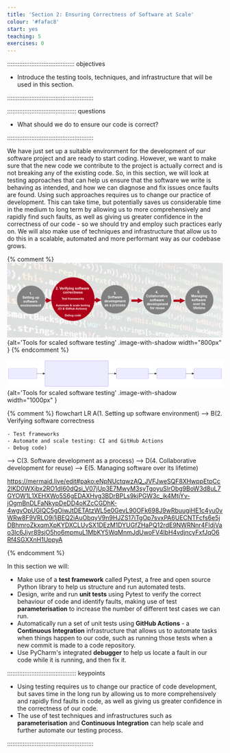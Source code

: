 ```yaml
---
title: 'Section 2: Ensuring Correctness of Software at Scale'
colour: '#fafac8'
start: yes
teaching: 5
exercises: 0
---
```


::::::::::::::::::::::::::::::::::::::: objectives

- Introduce the testing tools, techniques, and infrastructure that will be used in this section.

::::::::::::::::::::::::::::::::::::::::::::::::::

:::::::::::::::::::::::::::::::::::::::: questions

- What should we do to ensure our code is correct?

::::::::::::::::::::::::::::::::::::::::::::::::::

We have just set up a suitable environment for the development of our software project
and are ready to start coding.
However, we want to make sure that the new code we contribute to the project
is actually correct and is not breaking any of the existing code.
So, in this section,
we will look at testing approaches that can help us ensure
that the software we write is behaving as intended,
and how we can diagnose and fix issues once faults are found.
Using such approaches requires us to change our practice of development.
This can take time, but potentially saves us considerable time
in the medium to long term
by allowing us to more comprehensively and rapidly find such faults,
as well as giving us greater confidence in the correctness of our code -
so we should try and employ such practices early on.
We will also make use of techniques and infrastructure that allow us to do this
in a scalable, automated and more performant way as our codebase grows.

{% comment %}
![](fig/section2-overview.png){alt='Tools for scaled software testing' .image-with-shadow width="800px" }
{% endcomment %}

![](fig/section2-overview.svg){alt='Tools for scaled software testing' .image-with-shadow width="1000px" }

{% comment %}
flowchart LR
A(1. Setting up
software environment)
\--> B(2. Verifying
software correctness

```
- Test frameworks
- Automate and scale testing: CI and GitHub Actions
- Debug code)
```

\--> C(3. Software development
as a process)
\--> D(4. Collaborative
development for reuse)
\--> E(5. Managing software
over its lifetime)

<https://mermaid.live/edit#pako:eNpNUctqwzAQ_JVFJweSQF8XHwppEtpCc2lKD0WXjbx2RO1dI60dQsi_V07jUp3E7MwyM3syTgoyuSlrObg9BoW3d8uL7GYOW1L1XEHXWo5S6gEDAXHvg3BDrBPLs9kjPGW3c_ik4MtjYv-jOgmBnDLFaNkypDeDD4oKZcCGDhK-4wgvOpUGlQC5gOiwJtDETAtzWL5e0GevL90OFk698J9wRbuugiHE1c4yu0vWRw8F9VRLO9i1jBEQ2iAuObqyV9n9HJZS17iTgOp7svxPA6UECNTFcfs6e5jDBhmroZkxqmXpKYDXCLUvSX1DEzM1DYUGfZHaPQ12rdE9NWRNnr4FldjVao3lc6Jiyr89sjO5ho6mpmuL1MbKY5WqMnmJdUwoFV4lbH4vdjncyFxfJqO6Rf4SGXXnH1UppyA>

{% endcomment %}

In this section we will:

- Make use of a **test framework** called Pytest,
  a free and open source Python library to help us structure and run automated tests.
- Design, write and run **unit tests** using Pytest
  to verify the correct behaviour of code and identify faults,
  making use of test **parameterisation**
  to increase the number of different test cases we can run.
- Automatically run a set of unit tests using **GitHub Actions** -
  a **Continuous Integration** infrastructure that allows us to
  automate tasks when things happen to our code,
  such as running those tests when a new commit is made to a code repository.
- Use PyCharm's integrated **debugger** to
  help us locate a fault in our code while it is running, and then fix it.



:::::::::::::::::::::::::::::::::::::::: keypoints

- Using testing requires us to change our practice of code development, but saves time in the long run by allowing us to more comprehensively and rapidly find faults in code, as well as giving us greater confidence in the correctness of our code.
- The use of test techniques and infrastructures such as **parameterisation** and **Continuous Integration** can help scale and further automate our testing process.

::::::::::::::::::::::::::::::::::::::::::::::::::


